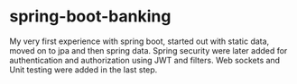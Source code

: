 # spring-boot-banking
My very first experience with spring boot, started out with static data, moved on to jpa and then spring data. Spring security were later added for authentication and authorization using JWT and filters. Web sockets and Unit testing were added in the last step.
